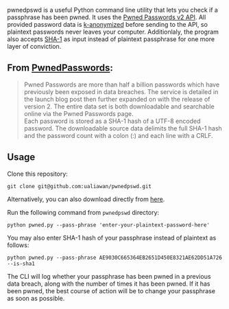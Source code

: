 pwnedpswd is a useful Python  command line utility that lets you check if a passphrase has been pwned. It uses the [Pwned Passwords v2 API](https://haveibeenpwned.com/API/v2#PwnedPasswords). All provided password data is [k-anonymized](https://en.wikipedia.org/wiki/K-anonymity) before sending to the API, so plaintext passwords never leaves your computer. Additionlaly, the program also accepts [SHA-1](https://en.wikipedia.org/wiki/SHA-1) as input instead of plaintext passphrase for one more layer of conviction.

## From [PwnedPasswords](https://haveibeenpwned.com/API/v2#PwnedPasswords):
> Pwned Passwords are more than half a billion passwords which have previously been exposed in data breaches. The service is detailed in the launch blog post then further expanded on with the release of version 2. The entire data set is both downloadable and searchable online via the Pwned Passwords page.  
Each password is stored as a SHA-1 hash of a UTF-8 encoded password. The downloadable source data delimits the full SHA-1 hash and the password count with a colon (:) and each line with a CRLF.

## Usage

Clone this repository:

```
git clone git@github.com:ualiawan/pwnedpswd.git
```

Alternatively, you can also download directly from [here](https://github.com/ualiawan/pwnedpswd/archive/refs/heads/master.zip).


Run the following command from `pwnedpswd` directory:

```
python pwned.py --pass-phrase 'enter-your-plaintext-password-here'
```

You may also enter SHA-1 hash of your passphrase instead of plaintext as follows:
```
python pwned.py --pass-phrase AE9030C665364EB2651D450E8321AE62DD51A726 --is-sha1
```

The CLI will log whether your passphrase has been pwned in a previous data breach, along with the number of times it has been pwned. If it has been pwned, the best course of action will be to change your passphrase as soon as possible.
